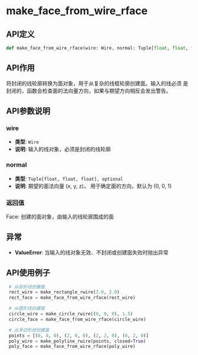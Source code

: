 # make_face_from_wire_rface

## API定义

```python
def make_face_from_wire_rface(wire: Wire, normal: Tuple[float, float, float] = (0, 0, 1)) -> Face
```

## API作用

将封闭的线轮廓转换为面对象，用于从复杂的线框轮廓创建面。输入的线必须
是封闭的，函数会检查面的法向量方向，如果与期望方向相反会发出警告。

## API参数说明

### wire

- **类型**: `Wire`
- **说明**: 输入的线对象，必须是封闭的线轮廓

### normal

- **类型**: `Tuple[float, float, float], optional`
- **说明**: 期望的面法向量 (x, y, z)， 用于确定面的方向，默认为 (0, 0, 1)

### 返回值

Face: 创建的面对象，由输入的线轮廓围成的面

## 异常

- **ValueError**: 当输入的线对象无效、不封闭或创建面失败时抛出异常

## API使用例子

```python
 # 从矩形线创建面
 rect_wire = make_rectangle_rwire(3.0, 2.0)
 rect_face = make_face_from_wire_rface(rect_wire)

 # 从圆形线创建面
 circle_wire = make_circle_rwire((0, 0, 0), 1.5)
 circle_face = make_face_from_wire_rface(circle_wire)

 # 从多边形线创建面
 points = [(0, 0, 0), (2, 0, 0), (2, 2, 0), (0, 2, 0)]
 poly_wire = make_polyline_rwire(points, closed=True)
 poly_face = make_face_from_wire_rface(poly_wire)
```
